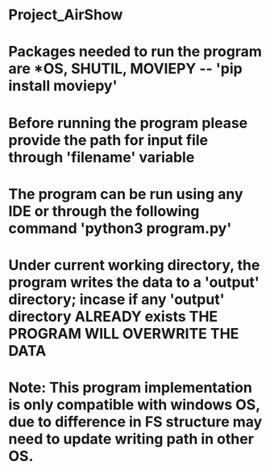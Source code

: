 # Project_AirShow
 
# Packages needed to run the program are *OS, SHUTIL, MOVIEPY -- 'pip install moviepy'

# Before running the program please provide the path for input file through 'filename' variable

# The program can be run using any IDE or through the following command 'python3 program.py'

# Under current working directory, the program writes the data to a 'output' directory; incase if any 'output' directory ALREADY exists THE PROGRAM WILL OVERWRITE THE DATA

# Note: This program implementation is only compatible with windows OS, due to difference in FS structure may need to update writing path in other OS. 
